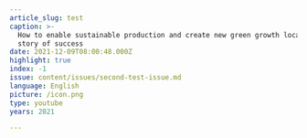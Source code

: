 ```yaml
---
article_slug: test
caption: >-
  How to enable sustainable production and create new green growth locally: a
  story of success
date: 2021-12-09T08:00:48.000Z
highlight: true
index: -1
issue: content/issues/second-test-issue.md
language: English
picture: /icon.png
type: youtube
years: 2021

---
```

